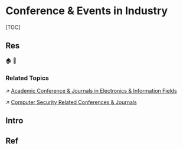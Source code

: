 # Conference & Events in Industry

[TOC]



## Res
🏠 
🚧 


### Related Topics
↗ [Academic Conference & Journals in Electronics & Information Fields](../../Academics/🎻%20Academic%20Conference%20&%20Journals%20in%20Electronics%20&%20Information%20Fields/Academic%20Conference%20&%20Journals%20in%20Electronics%20&%20Information%20Fields.md)

↗ [Computer Security Related Conferences & Journals](../../Academics/🎻%20Academic%20Conference%20&%20Journals%20in%20Electronics%20&%20Information%20Fields/Computer%20Security%20Related%20Conferences%20&%20Journals.md)



## Intro



## Ref
